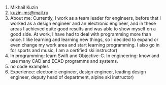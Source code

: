1. Mikhail Kuzin
2. kuzin-ms@mail.ru
3. About me: Currently, I work as a team leader for engineers, before that I worked as a design engineer and an electronic engineer, 
and in these areas I achieved quite good results and was able to show myself on a good side. At work, I have had to deal with programming more than once. 
I like learning and learning new things, so I decided to expand or even change my work area and start learning programming. 
I also go in for sports and music, I am a certified ski instructor) 
4. In programming: learn Swift and Objective-C. In engineering: know and use many CAD and ECAD programms and systems.
5. no code examples
6. Experience: electronic engineer, design engineer, leading design engineer, deputy head of department, alpine ski instructor)


